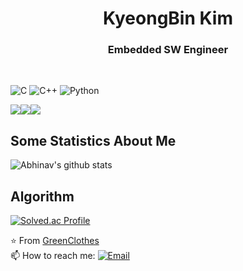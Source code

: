 <h1 align="center">KyeongBin Kim</h1>
<h3 align="center">Embedded SW Engineer</h3>
<br>

![C](https://img.shields.io/badge/-C-333333?style=flat&logo=C&logoColor=00599C)
![C++](https://img.shields.io/badge/-C++-333333?style=flat&logo=C%2B%2B&logoColor=00599C)
![Python](https://img.shields.io/badge/-Python-333333?style=flat&logo=python)
<br>

<img src="https://img.shields.io/badge/Visual%20Studio-5C2D91.svg?style=plastic&logo=visual-studio&logoColor=white"><img src="https://img.shields.io/badge/Visual%20Studio%20Code-0078d7.svg?style=plastic&logo=visual-studio-code&logoColor=white"><img src="https://img.shields.io/badge/pycharm-143?style=plastic&logo=pycharm&logoColor=black&color=black&labelColor=green">
<br>


## Some Statistics About Me
![Abhinav's github stats](https://github-readme-stats.vercel.app/api?username=GreenClothes&&show_icons=true&title_color=ffffff&icon_color=bb2acf&text_color=daf7dc&bg_color=151515)<br>

## Algorithm
[![Solved.ac Profile](http://mazassumnida.wtf/api/v2/generate_badge?boj=kkb9908)](https://solved.ac/kkb9908/)

⭐️ From [GreenClothes](https://github.com/GreenClothes)
<br>
📫 How to reach me: <a href="mailto:kybin.kim@gmail.com"><img alt="Email" src="https://img.shields.io/badge/Email-kybin.kim@gmail.com-blue?style=flat-square&logo=gmail"></a>
</p>
